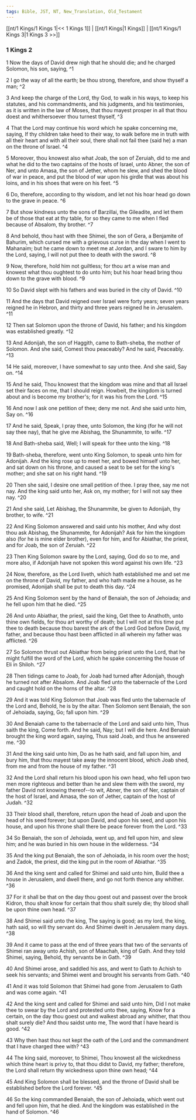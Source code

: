 ```yaml
---
tags: Bible, JST, NT, New_Translation, Old_Testament
---
```


[[nt/1 Kings/1 Kings 1|<< 1 Kings 1]] | [[nt/1 Kings|1 Kings]] | [[nt/1 Kings/1 Kings 3|1 Kings 3 >>]]

### 1 Kings 2

1 Now the days of David drew nigh that he should die; and he charged Solomon, his son, saying,  ^1

2 I go the way of all the earth; be thou strong, therefore, and show thyself a man;  ^2

3 And keep the charge of the Lord, thy God, to walk in his ways, to keep his statutes, and his commandments, and his judgments, and his testimonies, as it is written in the law of Moses, that thou mayest prosper in all that thou doest and whithersoever thou turnest thyself,  ^3

4 That the Lord may continue his word which he spake concerning me, saying, If thy children take heed to their way, to walk before me in truth with all their heart and with all their soul, there shall not fail thee (said he) a man on the throne of Israel.  ^4

5 Moreover, thou knowest also what Joab, the son of Zeruiah, did to me and what he did to the two captains of the hosts of Israel, unto Abner, the son of Ner, and unto Amasa, the son of Jether, whom he slew, and shed the blood of war in peace, and put the blood of war upon his girdle that was about his loins, and in his shoes that were on his feet.  ^5

6 Do, therefore, according to thy wisdom, and let not his hoar head go down to the grave in peace.  ^6

7 But show kindness unto the sons of Barzillai, the Gileadite, and let them be of those that eat at thy table, for so they came to me when I fled because of Absalom, thy brother.  ^7

8 And behold, thou hast with thee Shimei, the son of Gera, a Benjamite of Bahurim, which cursed me with a grievous curse in the day when I went to Mahanaim; but he came down to meet me at Jordan, and I sware to him by the Lord, saying, I will not put thee to death with the sword.  ^8

9 Now, therefore, hold him not guiltless; for thou art a wise man and knowest what thou oughtest to do unto him; but his hoar head bring thou down to the grave with blood.  ^9

10 So David slept with his fathers and was buried in the city of David.  ^10

11 And the days that David reigned over Israel were forty years; seven years reigned he in Hebron, and thirty and three years reigned he in Jerusalem.  ^11

12 Then sat Solomon upon the throne of David, his father; and his kingdom was established greatly.  ^12

13 And Adonijah, the son of Haggith, came to Bath-sheba, the mother of Solomon. And she said, Comest thou peaceably? And he said, Peaceably.  ^13

14 He said, moreover, I have somewhat to say unto thee. And she said, Say on.  ^14

15 And he said, Thou knowest that the kingdom was mine and that all Israel set their faces on me, that I should reign. Howbeit, the kingdom is turned about and is become my brother\'s; for it was his from the Lord.  ^15

16 And now I ask one petition of thee; deny me not. And she said unto him, Say on.  ^16

17 And he said, Speak, I pray thee, unto Solomon, the king (for he will not say thee nay), that he give me Abishag, the Shunammite, to wife.  ^17

18 And Bath-sheba said, Well; I will speak for thee unto the king.  ^18

19 Bath-sheba, therefore, went unto King Solomon, to speak unto him for Adonijah. And the king rose up to meet her, and bowed himself unto her, and sat down on his throne, and caused a seat to be set for the king\'s mother; and she sat on his right hand.  ^19

20 Then she said, I desire one small petition of thee. I pray thee, say me not nay. And the king said unto her, Ask on, my mother; for I will not say thee nay.  ^20

21 And she said, Let Abishag, the Shunammite, be given to Adonijah, thy brother, to wife.  ^21

22 And King Solomon answered and said unto his mother, And why dost thou ask Abishag, the Shunammite, for Adonijah? Ask for him the kingdom also (for he is mine elder brother), even for him, and for Abiathar, the priest, and for Joab, the son of Zeruiah.  ^22

23 Then King Solomon sware by the Lord, saying, God do so to me, and more also, if Adonijah have not spoken this word against his own life.  ^23

24 Now, therefore, as the Lord liveth, which hath established me and set me on the throne of David, my father, and who hath made me a house, as he promised, Adonijah shall be put to death this day.  ^24

25 And King Solomon sent by the hand of Benaiah, the son of Jehoiada; and he fell upon him that he died.  ^25

26 And unto Abiathar, the priest, said the king, Get thee to Anathoth, unto thine own fields, for thou art worthy of death; but I will not at this time put thee to death because thou barest the ark of the Lord God before David, my father, and because thou hast been afflicted in all wherein my father was afflicted.  ^26

27 So Solomon thrust out Abiathar from being priest unto the Lord, that he might fulfill the word of the Lord, which he spake concerning the house of Eli in Shiloh.  ^27

28 Then tidings came to Joab, for Joab had turned after Adonijah, though he turned not after Absalom. And Joab fled unto the tabernacle of the Lord and caught hold on the horns of the altar.  ^28

29 And it was told King Solomon that Joab was fled unto the tabernacle of the Lord and, Behold, he is by the altar. Then Solomon sent Benaiah, the son of Jehoiada, saying, Go; fall upon him.  ^29

30 And Benaiah came to the tabernacle of the Lord and said unto him, Thus saith the king, Come forth. And he said, Nay; but I will die here. And Benaiah brought the king word again, saying, Thus said Joab, and thus he answered me.  ^30

31 And the king said unto him, Do as he hath said, and fall upon him, and bury him, that thou mayest take away the innocent blood, which Joab shed, from me and from the house of my father.  ^31

32 And the Lord shall return his blood upon his own head, who fell upon two men more righteous and better than he and slew them with the sword, my father David not knowing thereof\--to wit, Abner, the son of Ner, captain of the host of Israel, and Amasa, the son of Jether, captain of the host of Judah.  ^32

33 Their blood shall, therefore, return upon the head of Joab and upon the head of his seed forever; but upon David, and upon his seed, and upon his house, and upon his throne shall there be peace forever from the Lord.  ^33

34 So Benaiah, the son of Jehoiada, went up, and fell upon him, and slew him; and he was buried in his own house in the wilderness.  ^34

35 And the king put Benaiah, the son of Jehoiada, in his room over the host; and Zadok, the priest, did the king put in the room of Abiathar.  ^35

36 And the king sent and called for Shimei and said unto him, Build thee a house in Jerusalem, and dwell there, and go not forth thence any whither.  ^36

37 For it shall be that on the day thou goest out and passest over the brook Kidron, thou shalt know for certain that thou shalt surely die; thy blood shall be upon thine own head.  ^37

38 And Shimei said unto the king, The saying is good; as my lord, the king, hath said, so will thy servant do. And Shimei dwelt in Jerusalem many days.  ^38

39 And it came to pass at the end of three years that two of the servants of Shimei ran away unto Achish, son of Maachah, king of Gath. And they told Shimei, saying, Behold, thy servants be in Gath.  ^39

40 And Shimei arose, and saddled his ass, and went to Gath to Achish to seek his servants; and Shimei went and brought his servants from Gath.  ^40

41 And it was told Solomon that Shimei had gone from Jerusalem to Gath and was come again.  ^41

42 And the king sent and called for Shimei and said unto him, Did I not make thee to swear by the Lord and protested unto thee, saying, Know for a certain, on the day thou goest out and walkest abroad any whither, that thou shalt surely die? And thou saidst unto me, The word that I have heard is good.  ^42

43 Why then hast thou not kept the oath of the Lord and the commandment that I have charged thee with?  ^43

44 The king said, moreover, to Shimei, Thou knowest all the wickedness which thine heart is privy to, that thou didst to David, my father; therefore, the Lord shall return thy wickedness upon thine own head;  ^44

45 And King Solomon shall be blessed, and the throne of David shall be established before the Lord forever.  ^45

46 So the king commanded Benaiah, the son of Jehoiada, which went out and fell upon him, that he died. And the kingdom was established in the hand of Solomon.  ^46

 
